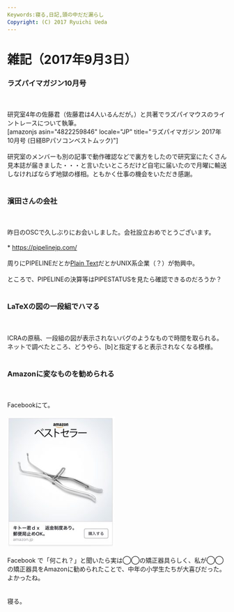 ```yaml
---
Keywords:寝る,日記,頭の中だだ漏らし
Copyright: (C) 2017 Ryuichi Ueda
---
```

# 雑記（2017年9月3日）
<h3>ラズパイマガジン10月号</h3><br />
<br />
研究室4年の佐藤君（佐藤君は4人いるんだが。）と共著でラズパイマウスのライントレースについて執筆。<br />
[amazonjs asin="4822259846" locale="JP" title="ラズパイマガジン 2017年10月号 (日経BPパソコンベストムック)"]<br />
<br />
研究室のメンバーも別の記事で動作確認などで裏方をしたので研究室にたくさん見本誌が届きました・・・と言いたいところだけど自宅に届いたので月曜に輸送しなければならず地獄の様相。ともかく仕事の機会をいただき感謝。<br />
<br />
<h3>濱田さんの会社</h3><br />
<br />
昨日のOSCで久しぶりにお会いしました。会社設立おめでとうございます。<br />
<br />
* <a href="https://pipelinejp.com/">https://pipelinejp.com/</a><br />
<br />
周りにPIPELINEだとか<a href="http://www.plain-text.jp/">Plain Text</a>だとかUNIX系企業（？）が勃興中。<br />
<br />
ところで、PIPELINEの決算等はPIPESTATUSを見たら確認できるのだろうか？<br />
<br />
<h3>LaTeXの図の一段組でハマる</h3><br />
<br />
ICRAの原稿、一段組の図が表示されないバグのようなもので時間を取られる。ネットで調べたところ、どうやら、[b]と指定すると表示されなくなる模様。<br />
<br />
<h3>Amazonに変なものを勧められる</h3><br />
<br />
Facebookにて。<br />
<br />
<a href="IMG_8451.jpg"><img src="IMG_8451-247x300.jpg" alt="" width="247" height="300" class="aligncenter size-medium wp-image-10289" /></a><br />
<br />
Facebook で「何これ？」と聞いたら実は◯◯の矯正器具らしく、私が◯◯の矯正器具をAmazonに勧められたことで、中年の小学生たちが大喜びだった。よかったね。<br />
<br />
<br />
寝る。
